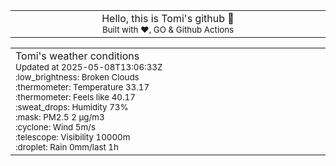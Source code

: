 
<div align="center">
<table>
<tbody>
<td align="center">
<img width="2000" height="0"><br>
Hello, this is Tomi's github 👋<br>
<sup>Built with ❤️, GO & Github Actions</sup><br>
<img width="2000" height="0">
</td>
</tbody>
</table>
</div>
<table>
<tbody>
<td align="left">
<img width="2000" height="0"><br>
Tomi's weather conditions<br>
<sup>Updated at 2025-05-08T13:06:33Z</sup><br>
<sup>:low_brightness: Broken Clouds</sup><br>
<sup>:thermometer: Temperature 33.17 </sup><br>
<sup>:thermometer: Feels like 40.17</sup><br>
<sup>:sweat_drops: Humidity 73%</sup><br>
<sup>:mask: PM2.5 2 μg/m3</sup><br>
<sup>:cyclone: Wind 5m/s </sup><br>
<sup>:telescope: Visibility 10000m </sup><br>
<sup>:droplet: Rain 0mm/last 1h </sup><br>
<img width="2000" height="0">
</td>
<td align="left">
<img width="2000" height="0"><br>
<br>
<img width="2000" height="0">
</td>
</tbody>
</table>
</div>
    